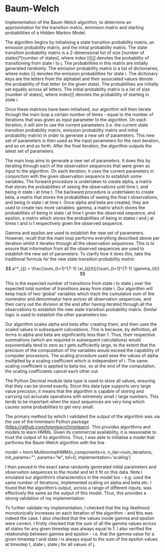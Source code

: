 # Baum-Welch
Implementation of the Baum-Welch algorithm, to determine an approximation for the transition matrix, emmision matrix and starting probabilities of a Hidden Markov Model.

The algorithm begins by initialising a state transition probability matrix, an emission probability matrix, and the initial probability matrix. The state transition probability matrix is a 2-dimensional list of size [number of states]*[number of states], where index [i][j] denotes the probability of transitioning from state i to j. The probabilities in this matrix are initially generated randomly. The emission probability matrix is a list of dictionaries, where index [i] denotes the emission probabilities for state i. The dictionary keys are the letters from the alphabet and their associated values denote the probability of that letter (in the given state). The probabilities are initially set equally across all letters. The initial probability matrix is a list of size [number of states], where index[i] denotes the probability of starting in state i.

Once these matrices have been initialised, our algorithm will then iterate through the main loop a certain number of times - equal to the number of iterations that was given as input parameter to the algorithm. On each iteration, it will aim to use the current parameters (i.e. the current state transition probability matrix, emission probability matrix and initial probability matrix) in order to generate a new set of parameters. This new set of parameters is then used as the input parameters for the next iteration, and so on and so forth. After the final iteration, the algorithm outputs the latest set of parameters.

The main loop aims to generate a new set of parameters. It does this by iterating through each of the observation sequences that were given as input to the algorithm. On each iteration, it uses the current parameters in conjunction with the given observation sequence to establish some variables. The forward procedure is undertaken to create alpha, a matrix that stores the probabilities of seeing the observations until time t, and being in state i at time t. The backward procedure is undertaken to create beta, a matrix that stores the probabilities of seeing the final t observations, and being in state i at time t. Once alpha and beta are created, they are used to create two more variables: gamma, a matrix which stores the probabilities of being in state i at time t given the observed sequence, and epsilon, a matrix which stores the probabilities of being in states i and j at times t and t+1 respectively given the observed sequence. 

Gamma and epsilon are used to establish the new set of parameters. However, recall that the main loop performs everything described above per iteration whilst it iterates through all the observation sequences. This is to ensure that information from all the observed sequences are used to establish the new set of parameters. To clarify how it does this, take the traditional formula for the new state transition probability matrix:

$$
a^*_{ij} = \frac{\sum_{t=1}^{T-1} \xi_{ij}(t)}{\sum_{t=1}^{T-1} \gamma_i(t)}
$$



 
This is the expected number of transitions from state i to state j over the expected total number of transitions away from state i. Our algorithm will keep track of two ‘global’ variables which track the cumulative sum of the numerator and denominator here across all observation sequences, and then carry out the division at the end after having iterated through all the observations to establish the new state transition probability matrix. Similar logic is used to establish the other parameters too.

Our algorithm scales alpha and beta after creating them, and then uses the scaled values in subsequent calculations. This is because, by definition, all terms in alpha and beta are significantly less than 1. Thus, their respective summations (which are required in subsequent calculations) would exponentially tend to zero as t gets sufficiently large, to the extent that the precision of the computation of the variables would exceed the capability of computer processors. The scaling procedure used sees the values of alpha multiplied by a scaling coefficient which is independent of i. The same scaling coefficient is applied to beta too, so at the end of the computation, the scaling coefficients cancel each other out. 

The Python Decimal module data type is used to store all values, ensuring that they can be stored exactly. Since this data type supports very large value precision, it means that the algorithm is capable of storing and carrying out accurate operations with extremely small / large numbers. This tends to be important when the input sequences are very long which causes some probabilities to get very small.

The primary method by which I validated the output of the algorithm was via the use of the hmmlearn Python package (https://github.com/hmmlearn/hmmlearn). This provides algorithms and models to learn HMMs. Given its commercial availability, it is reasonable to trust the output of its algorithms. Thus, I was able to initialise a model that performs the Baum-Welch algorithm with the line

model = hmm.MultinomialHMM(n_components=n, n_iter=num_iterations, init_params="", params="te", tol=0, implementation='scaling') 

I then passed in the exact same randomly generated initial parameters and observation sequences to the model and let it fit on this data. Note I emulated our algorithm’s characteristics in the model too - e.g. used the same number of iterations, implemented scaling on alpha and beta etc. I found that the algorithm’s output, across a range of different inputs, was effectively the same as the output of this model. Thus, this provides a strong validation of my implementation.

To further validate my implementation, I checked that the log-likelihood monotonically increases on each iteration of the algorithm - and this was indeed the case. I also checked that the values inside gamma and epsilon were correct. I firstly checked that the sum of all the gamma values across all states for any given timestep was always equal to 1. I also verified the relationship between gamma and epsilon - i.e. that the gamma value for a given timestep t and state i is always equal to the sum of the epsilon values at timestep t, state i, state j for all values of j.

